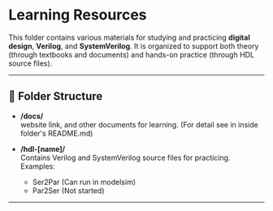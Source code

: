 # Learning Resources
This folder contains various materials for studying and practicing **digital design**, **Verilog**, and **SystemVerilog**. It is organized to support both theory (through textbooks and documents) and hands-on practice (through HDL source files).

---

## 📂 Folder Structure

- **/docs/**  
  website link, and other documents for learning. (For detail see in inside folder's README.md) 

- **/hdl-[name]/**  
  Contains Verilog and SystemVerilog source files for practicing.  
  Examples:  
  - Ser2Par (Can run in modelsim)
  - Par2Ser (Not started)

---